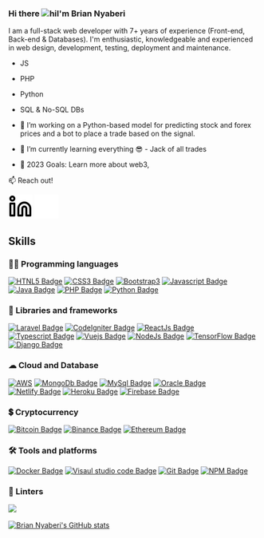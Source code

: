 ### Hi there <img src="https://user-images.githubusercontent.com/1303154/88677602-1635ba80-d120-11ea-84d8-d263ba5fc3c0.gif" width="28px" height="28px" alt="hi" />I'm Brian Nyaberi 

I am a full-stack web developer with 7+ years of experience (Front-end, Back-end & Databases). I'm enthusiastic, knowledgeable and experienced in web design, development, testing, deployment and maintenance.
- JS
- PHP
- Python
- SQL & No-SQL DBs

- 🔭 I’m working on a Python-based model for predicting stock and forex prices and a bot to place a trade based on the signal. 
- 🌱 I’m currently learning everything 😎 - Jack of all trades
- 🥅 2023 Goals: Learn more about web3, 

:mailbox: Reach out!

[![website](./img/linkedin-light.svg)](https://www.linkedin.com/in/brian-nyaberi-91572115a#gh-light-mode-only)
[![website](./img/linkedin-dark.svg)](https://www.linkedin.com/in/brian-nyaberi-91572115a#gh-dark-mode-only)
&nbsp;&nbsp;

## Skills

### 👨‍💻 Programming languages

[![HTNL5 Badge](https://img.shields.io/badge/HTML5-E34F26?style=for-the-badge&logo=html5&logoColor=white)](#) [![CSS3 Badge](https://img.shields.io/badge/CSS3-1572B6?style=for-the-badge&logo=css3&logoColor=white)](#) [![Bootstrap3](https://img.shields.io/badge/Bootstrap-563D7C?style=for-the-badge&logo=bootstrap&logoColor=white)](#) [![Javascript Badge](https://img.shields.io/badge/JavaScript-323330?style=for-the-badge&logo=javascript&logoColor=F7DF1E)](#) [![Java Badge](https://img.shields.io/badge/Java-323330?style=for-the-badge&logo=javas&logoColor=F7DF1E)](#) [![PHP Badge](https://img.shields.io/badge/PHP-777BB4?style=for-the-badge&logo=php&logoColor=white)](#) [![Python Badge](https://img.shields.io/badge/Python-FFD43B?style=for-the-badge&logo=python&logoColor=blue)](#)

### 🚀 Libraries and frameworks

[![Laravel Badge](https://img.shields.io/badge/Laravel-FF2D20?style=for-the-badge&logo=laravel&logoColor=white)](#) [![CodeIgniter Badge](https://img.shields.io/badge/Codeigniter-EF4223?style=for-the-badge&logo=codeigniter&logoColor=white)](#) [![ReactJs Badge](https://img.shields.io/badge/React-0769AD?style=for-the-badge&logo=react&logoColor=white)](#) [![Typescript Badge](https://img.shields.io/badge/Typescript-0769AD?style=for-the-badge&logo=typescript&logoColor=white)](#) [![Vuejs Badge](https://img.shields.io/badge/Vue.js-35495E?style=for-the-badge&logo=vuedotjs&logoColor=4FC08D)](#) [![NodeJs Badge](https://img.shields.io/badge/Node.js-339933?style=for-the-badge&logo=nodedotjs&logoColor=white)](#) [![TensorFlow Badge](https://img.shields.io/badge/TensorFlow-FF6F00?style=for-the-badge&logo=TensorFlow&logoColor=white)](#) [![Django Badge](https://img.shields.io/badge/Django-092E20?style=for-the-badge&logo=django&logoColor=green)](#)


### ☁ Cloud and Database

[![AWS](https://img.shields.io/badge/Amazon_AWS-FF9900?style=for-the-badge&logo=amazonaws&logoColor=white)](#) [![MongoDb Badge](https://img.shields.io/badge/MongoDB-4EA94B?style=for-the-badge&logo=mongodb&logoColor=white)](#) [![MySql Badge](https://img.shields.io/badge/MySQL-005C84?style=for-the-badge&logo=mysql&logoColor=white)](#)  [![Oracle Badge](https://img.shields.io/badge/Oracle-F80000?style=for-the-badge&logo=Oracle&logoColor=white)](#) [![Netlify Badge](https://img.shields.io/badge/Netlify-00C7B7?style=for-the-badge&logo=netlify&logoColor=white)](#) [![Heroku Badge](https://img.shields.io/badge/Heroku-430098?style=for-the-badge&logo=heroku&logoColor=white)](#) [![Firebase Badge](https://img.shields.io/badge/firebase-ffca28?style=for-the-badge&logo=firebase&logoColor=black)](#)

### 💲 Cryptocurrency 
[![Bitcoin Badge](https://img.shields.io/badge/Bitcoin-000000?style=for-the-badge&logo=bitcoin&logoColor=white)](#) [![Binance Badge](https://img.shields.io/badge/Binance-FCD535?style=for-the-badge&logo=binance&logoColor=white)](#) [![Ethereum Badge](https://img.shields.io/badge/Ethereum-3C3C3D?style=for-the-badge&logo=Ethereum&logoColor=white)](#)

### 🛠 Tools and platforms

[![Docker Badge](https://img.shields.io/badge/Docker-E44C30?style=for-the-badge&logo=docker&logoColor=white)](#) [![Visaul studio code Badge](https://img.shields.io/badge/Visual_Studio_Code-0078D4?style=for-the-badge&logo=visual%20studio%20code&logoColor=white)](#) [![Git Badge](https://img.shields.io/badge/GIT-E44C30?style=for-the-badge&logo=git&logoColor=white)](#) [![NPM Badge](	https://img.shields.io/badge/npm-CB3837?style=for-the-badge&logo=npm&logoColor=white)](#)

### 🧐 Linters
[![](https://img.shields.io/badge/eslint-3A33D1?style=for-the-badge&logo=eslint&logoColor=white)](#)

[![Brian Nyaberi's GitHub stats](https://github-readme-stats.vercel.app/api/top-langs/?username=BrianNyaberi&langs_count=8&theme=dark&count_private=true&show_icons=true&layout=compact&hide_border=true&include_all_commits=true&&icon_color=fb8c00&title_color=FB8C00&bg_color=0d1117)](https://github.com/anuraghazra/github-readme-stats)

<!-- ### ⚒️ Stack  --> 
<!-- [![Brian Nyaberi's GitHub stats](https://github-readme-stats.vercel.app/api?username=BrianNyaberi&count_private=true&show_icons=true&theme=dark)](https://github.com/anuraghazra/github-readme-stats)

[![Brian Nyaberi's GitHub stats](https://github-readme-stats.vercel.app/api/top-langs/?username=BrianNyaberi&langs_count=8&theme=dark&count_private=true&show_icons=true&layout=compact&hide_border=true&include_all_commits=true&&icon_color=fb8c00&title_color=FB8C00&bg_color=0d1117)](https://github.com/anuraghazra/github-readme-stats)

[![GitHub Streak](https://github-readme-streak-stats.herokuapp.com?user=BrianNyaberi&theme=dark&hide_border=true&ring=FB8C00&background=0d1117)](https://git.io/streak-stats)  

 [![jQuery Badge](https://img.shields.io/badge/jQuery-0769AD?style=for-the-badge&logo=jquery&logoColor=white)](#)
-->
 
<!-- 👨‍💻 Welcome to my coding realm! I'm on an exhilarating journey to conquer the digital universe as a Full Stack Web Developer with an insatiable appetite for backend intricacies and the orchestration of databases. My code is not just syntax, but a symphony that adheres to the harmonious W3C coding standards, producing innovative static and dynamic websites that are as visually appealing as they are functionally robust.

🌐 Python, Golang, and Rust are my chosen enchantments, weaving spells of logic and interactivity across the digital canvas. My incantations are directed towards crafting seamless web experiences and forging agile, all-encompassing solutions. As the sun rises and sets, I'm unwrapping the mysteries of Python's elegance, Golang's efficiency, and Rust's resilience, all in the pursuit of web mastery.

📱With the heart of an adventurer, I've set sail to conquer the twin seas of web and mobile. Fluttering my wings towards mobile mastery, I'm crafting spells for enchanting apps that dance effortlessly on the palms of Android and iOS users. But my journey doesn't end there. I'm on a quest to harness the power of web technologies to create Progressive Web Apps (PWAs) that transcend boundaries, Responsive Single Page Applications (SPAs) that adapt like chameleons, and desktop solutions that harmonize perfectly with the Microsoft Windows landscape.

🏢 Beyond the realms of individual projects, I harbor grand ambitions to forge an all-encompassing ERP system that caters to the needs of companies and organizations. A masterpiece of code, this system will stand as a testament to my dedication and expertise, seamlessly flowing across all platforms like a digital chameleon. From the bustling streets of Android and iOS to the virtual halls of PWAs and the expansive landscapes of Responsive SPA websites, my creation shall flourish.

📆 As the pages of 2023 turn, my goals stand tall like ancient obelisks. While I unravel the mysteries of the conventional web, I'm also dipping my toes into the ethereal waters of web3, where the blockchain and its innovations beckon. With a quiver full of ambitions and a bow strung with determination, I march onward into the ever-shifting sands of technology.

So, if you're ready to embark on a journey of innovation, resilience, and digital artistry, join me as we code the future into existence! 🚀🔮 

Am curios on learning Python, Golang and Rust for web and flatter for mobile. The and goal is to create an all round ERP system for companies & organizations. The system will be compatible in all platforms i.e. (mobile[Android & IOS], PWAs, Responsive SPA website, & computers such as MS windows ).-->
